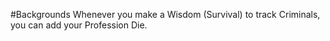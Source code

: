 #Backgrounds
Whenever you make a Wisdom (Survival) to track Criminals, you can add your Profession Die.